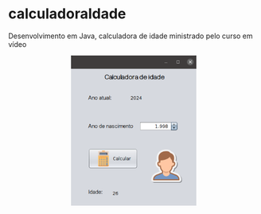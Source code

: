 # calculadoraIdade
Desenvolvimento em Java, calculadora de idade ministrado pelo curso em vídeo 

<p align="center">
  <img alt="preview tela" src="calc-idade.png" height= "50%" width="50%">
</p>

